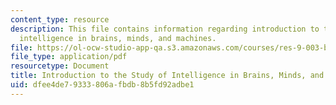 ```yaml
---
content_type: resource
description: This file contains information regarding introduction to the study of
  intelligence in brains, minds, and machines.
file: https://ol-ocw-studio-app-qa.s3.amazonaws.com/courses/res-9-003-brains-minds-and-machines-summer-course-summer-2015/dfee4de79333806afbdb8b5fd92adbe1_MITRES_9_003SUM15_lec0.pdf
file_type: application/pdf
resourcetype: Document
title: Introduction to the Study of Intelligence in Brains, Minds, and Machines
uid: dfee4de7-9333-806a-fbdb-8b5fd92adbe1
---
```

